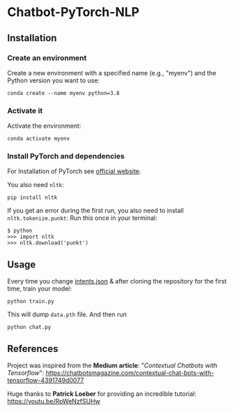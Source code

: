 # Chatbot-PyTorch-NLP

## Installation

### Create an environment
Create a new environment with a specified name (e.g., "myenv") and the Python version you want to use:
```console
conda create --name myenv python=3.8
```

### Activate it
Activate the environment:
```console
conda activate myenv
```

### Install PyTorch and dependencies

For Installation of PyTorch see [official website](https://pytorch.org/).

You also need `nltk`:
 ```console
pip install nltk
 ```

If you get an error during the first run, you also need to install `nltk.tokenize.punkt`:
Run this once in your terminal:
 ```console
$ python
>>> import nltk
>>> nltk.download('punkt')
```

## Usage
Every time you change [intents.json](intents.json) & after cloning the repository for the first time, train your model:
```console
python train.py
```
This will dump `data.pth` file. And then run
```console
python chat.py
```

## References
Project was inspired from the **Medium article**:
"*Contextual Chatbots with Tensorflow*": 
https://chatbotsmagazine.com/contextual-chat-bots-with-tensorflow-4391749d0077

Huge thanks to **Patrick Loeber** for providing an incredible tutorial:
https://youtu.be/RpWeNzfSUHw
